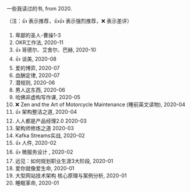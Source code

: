 一些我读过的书, from 2020.

（注：:+1: 表示推荐，:+1::+1: 表示强烈推荐，:x: 表示差评）

1. 卑鄙的圣人-曹操1-3
1. OKR工作法, 2020-11
1. :+1: 哥德尔、艾舍尔、巴赫, 2020-10
1. :+1: 谈美, 2020-08
1. 爱的博弈, 2020-07
1. 血酬定律, 2020-07
1. 潜规则, 2020-06
1. 男人这东西, 2020-06
1. 哈佛非虚构写作课, 2020-05
1. :x: Zen and the Art of Motorcycle Maintenance (睡前英文读物), 2020-04
1. :+1: 架构整洁之道, 2020-04
1. 人人都是产品经理2.0 2020-03
1. 架构师修炼之道 2020-03
1. Kafka Streams实战, 2020-02
1. :+1: 人件, 2020-02
1. :+1: 微服务设计 , 2020-02
1. 远见：如何规划职业生涯3大阶段, 2020-01
1. 爱你就像爱生命, 2020-01
1. 大型网站技术架构 核心原理与案例分析, 2020-01
1. 睡眠革命, 2020-01

